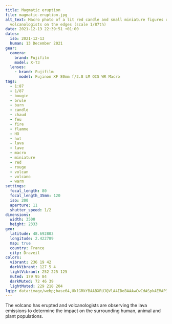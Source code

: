 ```yaml
---
title: Magmatic eruption
file: magmatic-eruption.jpg
alt_text: Macro photo of a lit red candle and small miniature figures of
  volcanologists on the edges (scale 1/87th)
date: 2021-12-13 22:39:51 +01:00
dates:
  iso: 2021-12-13
  human: 13 December 2021
gear:
  camera:
    brand: Fujifilm
    model: X-T3
  lenses:
    - brand: Fujifilm
      model: Fujinon XF 80mm f/2.8 LM OIS WR Macro
tags:
  - 1:87
  - 1/87
  - bougie
  - brule
  - burn
  - candle
  - chaud
  - feu
  - fire
  - flamme
  - HO
  - hot
  - lava
  - lave
  - macro
  - miniature
  - red
  - rouge
  - volcan
  - volcano
  - warm
settings:
  focal_length: 80
  focal_length_35mm: 120
  iso: 200
  aperture: 11
  shutter_speed: 1/2
dimensions:
  width: 3500
  height: 2333
geo:
  latitude: 48.692803
  longitude: 2.422789
  map: true
  country: France
  city: Draveil
colors:
  vibrant: 236 19 42
  darkVibrant: 127 5 4
  lightVibrant: 252 225 125
  muted: 179 95 84
  darkMuted: 72 46 39
  lightMuted: 229 218 204
lqip: data:image/webp;base64,UklGRkYBAABXRUJQVlA4IDoBAAAwCwCdASpkAEMAP3GqzV60rDQtqvK6cpAuCWYAzuxBWs+m/j0nTztB4vypG/jYLFdsCR3VssOGTzi2wWy/I9IIeLHnmp4Lm7QzjA16TPjY/3+cqO5zxlZQXY6qlStbshf8YAD+7t/5MdbmJ3QzLyT6IH+rV8Rub9C+IH/Z4DK78St1eDX1DFULPjdrR9VAqWBO8eGzEYsuYpXsgoDpNl8rn5XDkpGz+tn0UcxIVlJ7U5NgL9df3Ta7iVI3PjcUZge7Bn4eWix8TIgwnmjbw8FcFTauaLnkRMAEx763cIn4raVQSfDSWKkxJJrikXRBBqpsKcas4vim7eQmqhXopRBlfM8a4FYxMxOXqlPgDi12PyF1iWcdNY6aCqZBbkXBawmccP/dyJDnC0PiofX0/IXVIa1PMRHlagAAAA==
---
```


The volcano has erupted and volcanologists are observing the lava emissions to determine the impact on the surrounding human, animal and plant populations.
